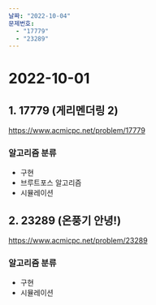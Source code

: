 ```yaml
---
날짜: "2022-10-04"
문제번호:
  - "17779"
  - "23289"
---
```


# 2022-10-01

## 1. 17779 (게리멘더링 2)
https://www.acmicpc.net/problem/17779

### 알고리즘 분류

- 구현
- 브루트포스 알고리즘
- 시뮬레이션


## 2. 23289 (온풍기 안녕!)
https://www.acmicpc.net/problem/23289

### 알고리즘 분류

- 구현
- 시뮬레이션
